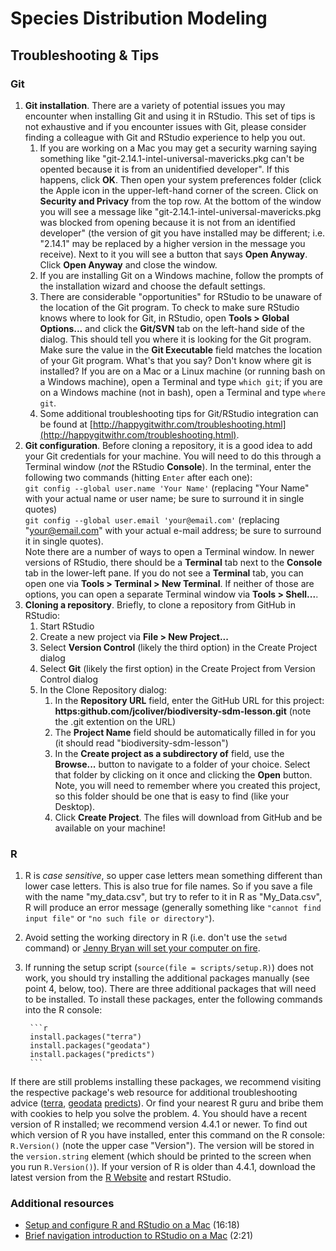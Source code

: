 # Species Distribution Modeling

## Troubleshooting & Tips

### Git

1. **Git installation**. There are a variety of potential issues you may 
encounter when installing Git and using it in RStudio. This set of tips is not 
exhaustive and if you encounter issues with Git, please consider finding a 
colleague with Git and RStudio experience to help you out.
    1. If you are working on a Mac you may get a security warning saying 
    something like "git-2.14.1-intel-universal-mavericks.pkg can't be opented 
    because it is from an unidentified developer". If this happens, click 
    **OK**. Then open your system preferences folder (click the Apple icon in 
    the upper-left-hand corner of the screen. Click on **Security and Privacy** 
    from the top row. At the bottom of the window you will see a message like 
    "git-2.14.1-intel-universal-mavericks.pkg was blocked from opening because 
    it is not from an identified developer" (the version of git you have 
    installed may be different; i.e. "2.14.1" may be replaced by a higher 
    version in the message you receive).  Next to it you will see a button that 
    says **Open Anyway**. Click **Open Anyway** and close the window.
    2. If you are installing Git on a Windows machine, follow the prompts of 
    the installation wizard and choose the default settings.
    3. There are considerable "opportunities" for RStudio to be unaware of the 
    location of the Git program. To check to make sure RStudio knows where to 
    look for Git, in RStudio, open **Tools > Global Options...** and click the 
    **Git/SVN** tab on the left-hand side of the dialog. This should tell you 
    where it is looking for the Git program. Make sure the value in the 
    **Git Executable** field matches the location of your Git program. What's 
    that you say? Don't know where git is installed? If you are on a Mac or a 
    Linux machine (or running bash on a Windows machine), open a Terminal and 
    type `which git`; if you are on a Windows machine (not in bash), open a 
    Terminal and type `where git`.
    4. Some additional troubleshooting tips for Git/RStudio integration can be 
    found at [http://happygitwithr.com/troubleshooting.html](http://happygitwithr.com/troubleshooting.html).
2. **Git configuration**. Before cloning a repository, it is a good idea to add 
your Git credentials for your machine. You will need to do this through a 
Terminal window (*not* the RStudio **Console**). In the terminal, enter the 
following two commands (hitting `Enter` after each one):  
`git config --global user.name 'Your Name'` (replacing "Your Name" with your actual name or user name; be sure to surround it in single quotes)  
`git config --global user.email 'your@email.com'` (replacing "your@email.com" with your actual e-mail address; be sure to surround it in single quotes).  
Note there are a number of ways to open a Terminal window. In newer versions of 
RStudio, there should be a **Terminal** tab next to the **Console** tab in the 
lower-left pane. If you do not see a **Terminal** tab, you can open one via 
**Tools > Terminal > New Terminal**. If neither of those are options, you can 
open a separate Terminal window via **Tools > Shell...**.
3. **Cloning a repository**. Briefly, to clone a repository from GitHub in 
RStudio:
    1. Start RStudio
    2. Create a new project via **File > New Project...**
    3. Select **Version Control** (likely the third option) in the Create 
    Project dialog
    4. Select **Git** (likely the first option) in the Create Project from 
    Version Control dialog
    5. In the Clone Repository dialog:
        1. In the **Repository URL** field, enter the GitHub URL for this 
        project: **https:github.com/jcoliver/biodiversity-sdm-lesson.git** 
        (note the .git extention on the URL)
        2. The **Project Name** field should be automatically filled in for you 
        (it should read "biodiversity-sdm-lesson")
        3. In the **Create project as a subdirectory of** field, use the 
        **Browse...** button to navigate to a folder of your choice. Select 
        that folder by clicking on it once and clicking the **Open** button. 
        Note, you will need to remember where you created this project, so this 
        folder should be one that is easy to find (like your Desktop).
        4. Click **Create Project**. The files will download from GitHub and be 
        available on your machine!

### R

1. R is *case sensitive*, so upper case letters mean something different than 
lower case letters. This is also true for file names. So if you save a file 
with the name "my_data.csv", but try to refer to it in R as "My_Data.csv", R 
will produce an error message (generally something like 
`"cannot find input file"` or `"no such file or directory"`).
2. Avoid setting the working directory in R (i.e. don't use the `setwd` 
command) or [Jenny Bryan will set your computer on fire](https://www.tidyverse.org/blog/2017/12/workflow-vs-script/).
3. If running the setup script (`source(file = scripts/setup.R)`) does not 
work, you should try installing the additional packages manually (see point 4, 
below, too). There are three additional packages that will need to be 
installed. To install these packages, enter the following commands into the 
R console:

        ```r
        install.packages("terra")
        install.packages("geodata")
        install.packages("predicts")
        ```
If there are still problems installing these packages, we recommend visiting 
the respective package's web resource for additional troubleshooting advice
([terra](https://cran.r-project.org/web/packages/terra/index.html),
[geodata](https://cran.r-project.org/web/packages/geodata/index.html)
[predicts](https://cran.r-project.org/web/packages/predicts/index.html)). Or 
find your nearest R guru and bribe them with cookies to help you solve the 
problem.
4. You should have a recent version of R installed; we recommend version 4.4.1 
or newer. To find out which version of R you have installed, enter this command 
on the R console: `R.Version()` (note the upper case "Version"). The version 
will be stored in the `version.string` element (which should be printed to the 
screen when you run `R.Version()`). If your version of R is older than 4.4.1, 
download the latest version from the 
[R Website](http://cran.r-project.org/mirrors.html) and restart RStudio.

### Additional resources

+ [Setup and configure R and RStudio on a Mac](https://www.youtube.com/watch?v=cmj8Oi6PFe0) (16:18)
+ [Brief navigation introduction to RStudio on a Mac](https://www.youtube.com/watch?v=bGBgjZd6YHw) (2:21)
